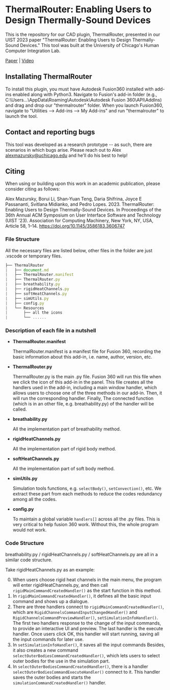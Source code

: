 # ThermalRouter: Enabling Users to Design Thermally-Sound Devices

This is the repository for our CAD plugin, ThermalRouter, presented in our UIST 2023 paper "ThermalRouter: Enabling Users to Design Thermally-Sound Devices." This tool was built at the University of Chicago's Human Computer Integration Lab.

[Paper](https://lab.plopes.org/published/2023-UIST-ThermalRouter.pdf) | [Video](https://www.youtube.com/watch?v=PbasORkPn5w&feature=youtu.be)

## Installating ThermalRouter

To install this plugin, you must have Autodesk Fusion360 installed with add-ins enabled along with Python3. Navigate to Fusion's add-in folder (e.g., C:\Users\...\AppData\Roaming\Autodesk\Autodesk Fusion 360\API\AddIns) and drag and drop our "thermalrouter" folder. When you launch Fusion360, navigate to "Utilities --> Add-ins --> My Add-ins" and run "thermalrouter" to launch the tool.

## Contact and reporting bugs

This tool was developed as a research prototype -- as such, there are scenarios in which bugs arise. Please reach out to Alex [alexmazursky@uchicago.edu](alexmazursky@uchicago.edu) and he'll do his best to help!

## Citing

When using or building upon this work in an academic publication, please consider citing as follows:

Alex Mazursky, Borui Li, Shan-Yuan Teng, Daria Shifrina, Joyce E Passananti, Svitlana Midianko, and Pedro Lopes. 2023. ThermalRouter: Enabling Users to Design Thermally-Sound Devices. In Proceedings of the 36th Annual ACM Symposium on User Interface Software and Technology (UIST '23). Association for Computing Machinery, New York, NY, USA, Article 58, 1–14. https://doi.org/10.1145/3586183.3606747

### File Structure

All the necessary files are listed below, other files in the folder are just .vscode or temporary files.

```js
├── ThermalRouter
|   ├── document.md
|   ├── ThermalRouter.manifest
|   ├── ThermalRouter.py
|   ├── breathability.py
|   ├── rigidHeatChannels.py
|   ├── softHeatChannels.py
|   ├── simUtils.py
|   ├── config.py
|   └── Resources
|       ├── all the icons
|       └── ......
```

### Description of each file in a nutshell

- **ThermalRouter.manifest** 

  ThermalRouter.manifest is a manifest file for Fusion 360, recording the basic information about this add-in, i.e. name, author, version, etc.

- **ThermalRouter.py**

  ThermalRouter.py is the main .py file. Fusion 360 will run this file when we click the icon of this add-in in the panel. This file creates all the handlers used in the add-in, including a main window handler, which allows users to choose one of the three methods in our add-in. Then, it will run the corresponding handler. Finally, The connected function (which is in an other file, e.g. breathability.py) of the handler will be called.

- **breathability.py**

  All the implementation part of breathability method.

- **rigidHeatChannels.py**

  All the implementation part of rigid body method.

- **softHeatChannels.py**

  All the implementation part of soft body method.

- **simUtils.py**

  Simulation tools functions, e.g. `selectBody()`, `setConvection()`, etc. We extract these part from each methods to reduce the codes redundancy among all the codes.

- **config.py**

  To  maintain a global variable `handlers[]` across all the .py files. This is very critical to help fusion 360 work. Without this, the whole program would not work.

### Code Structure

breathability.py / rigidHeatChannels.py / softHeatChannels.py are all in a similar code structure.

Take rigidHeatChannels.py as an example:

0. When users choose rigid heat channels in the main menu, the program will enter rigidHeatChannels.py, and then call `rigidMainCommandCreatedHandler()` as the start function in this method. 
1. In `rigidMainCommandCreatedHandler()`, it defines all the basic input command and shows up a dialogue.
2. There are three handlers connect to `rigidMainCommandCreatedHandler()`, which are `RigidChannelsCommandInputChangedHandler()` and `RigidChannelsCommandPreviewHandler()`, `setSimulationInfoHandler()`. The first two handlers response to the change of the input commands, to provide an interactive UI and preview. The last handler is the execute handler. Once users click OK, this handler will start running, saving all the input commands for later use.
3. In `setSimulationInfoHandler()`, it saves all the input commands Besides, it also creates a new command `selectOuterBodiesCommandCreatedHandler()`,  which lets users to select outer bodies for the use in the simulation part.
4. In `selectOuterBodiesCommandCreatedHandler()`, there is a handler `selectOuterBodiesCommandExecuteHandler()` connect to it. This handler saves the outer bodies and starts the `simulationCommandCreatedHandler()` handler. 
